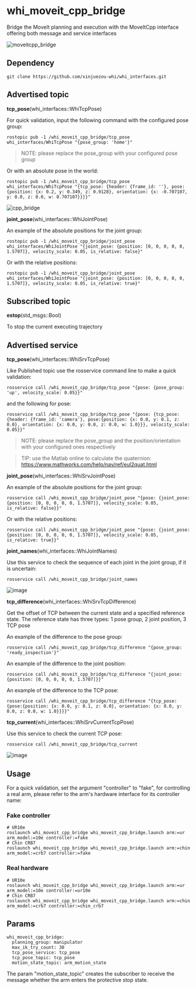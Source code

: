 # whi_moveit_cpp_bridge
Bridge the MoveIt planning and execution with the MoveItCpp interface offering both message and service interfaces

![moveitcpp_bridge](https://github.com/xinjuezou-whi/whi_moveit_cpp_bridge/assets/72239958/29b0b522-7429-4401-9c42-54f7970dd4b3)

## Dependency
```
git clone https://github.com/xinjuezou-whi/whi_interfaces.git
```

## Advertised topic
**tcp_pose**(whi_interfaces::WhiTcpPose)

For quick validation, input the following command with the configured pose group:
```
rostopic pub -1 /whi_moveit_cpp_bridge/tcp_pose whi_interfaces/WhiTcpPose "{pose_group: 'home'}"
```

> NOTE: please replace the pose_group with your configured pose group

Or with an absolute pose in the world:
```
rostopic pub -1 /whi_moveit_cpp_bridge/tcp_pose whi_interfaces/WhiTcpPose "{tcp_pose: {header: {frame_id: ''}, pose:{position: {x: 0.2, y: 0.349, z: 0.9128}, orientation: {x: -0.707107, y: 0.0, z: 0.0, w: 0.707107}}}}"
```

![cpp_bridge](https://github.com/xinjuezou-whi/whi_moveit_cpp_bridge/assets/72239958/eea78e20-2895-4d4e-8436-d42a17aef736)


**joint_pose**(whi_interfaces::WhiJointPose)

An example of the absolute positions for the joint group:
```
rostopic pub -1 /whi_moveit_cpp_bridge/joint_pose whi_interfaces/WhiJointPose "{joint_pose: {position: [0, 0, 0, 0, 0, 1.5707]}, velocity_scale: 0.05, is_relative: false}"
```
Or with the relative positions:
```
rostopic pub -1 /whi_moveit_cpp_bridge/joint_pose whi_interfaces/WhiJointPose "{joint_pose: {position: [0, 0, 0, 0, 0, 1.5707]}, velocity_scale: 0.05, is_relative: true}"
```

## Subscribed topic
**estop**(std_msgs::Bool)

To stop the current executing trajectory

## Advertised service
**tcp_pose**(whi_interfaces::WhiSrvTcpPose)

Like Published topic use the rosservice command line to make a quick validation:
```
rosservice call /whi_moveit_cpp_bridge/tcp_pose "{pose: {pose_group: 'up', velocity_scale: 0.05}}"

```

and the following for pose:
```
rosservice call /whi_moveit_cpp_bridge/tcp_pose "{pose: {tcp_pose: {header: {frame_id: 'camera'}, pose:{position: {x: 0.0, y: 0.1, z: 0.0}, orientation: {x: 0.0, y: 0.0, z: 0.0, w: 1.0}}}, velocity_scale: 0.05}}"
```

> NOTE: please replace the pose_group and the position/orientation with your configured ones respectively

> TIP: use the Matlab online to calculate the quaternion: https://www.mathworks.com/help/nav/ref/eul2quat.html


**joint_pose**(whi_interfaces::WhiSrvJointPose)

An example of the absolute positions for the joint group:
```
rosservice call /whi_moveit_cpp_bridge/joint_pose "{pose: {joint_pose: {position: [0, 0, 0, 0, 0, 1.5707]}, velocity_scale: 0.05, is_relative: false}}"
```
Or with the relative positions:
```
rosservice call /whi_moveit_cpp_bridge/joint_pose "{pose: {joint_pose: {position: [0, 0, 0, 0, 0, 1.5707]}, velocity_scale: 0.05, is_relative: true}}"
```

**joint_names**(whi_interfaces::WhiJointNames)

Use this service to check the sequence of each joint in the joint group, if it is uncertain:
```
rosservice call /whi_moveit_cpp_bridge/joint_names
```
![image](https://github.com/user-attachments/assets/6c5ff956-2900-4b1c-b630-b2bfb019c666)

**tcp_difference**(whi_interfaces::WhiSrvTcpDifference)

Get the offset of TCP between the current state and a specified reference state. The reference state has three types: 1 pose group, 2 joint position, 3 TCP pose

An example of the difference to the pose group:
```
rosservice call /whi_moveit_cpp_bridge/tcp_difference "{pose_group: 'ready_inspection'}"
```

An example of the difference to the joint position:
```
rosservice call /whi_moveit_cpp_bridge/tcp_difference "{joint_pose: {position: [0, 0, 0, 0, 0, 1.5707]}}"
```

An example of the difference to the TCP pose:
```
rosservice call /whi_moveit_cpp_bridge/tcp_difference "{tcp_pose: {pose:{position: {x: 0.0, y: 0.1, z: 0.0}, orientation: {x: 0.0, y: 0.0, z: 0.0, w: 1.0}}}}"
```

**tcp_current**(whi_interfaces::WhiSrvCurrentTcpPose)

Use this service to check the current TCP pose:
```
rosservice call /whi_moveit_cpp_bridge/tcp_current
```
![image](https://github.com/user-attachments/assets/a09a0009-149d-488f-bcf6-49b747538733)

## Usage
For a quick validation, set the argument "controller" to "fake", for controlling a real arm, please refer to the arm's hardware interface for its controller name:

### Fake controller
```
# UR10e
roslaunch whi_moveit_cpp_bridge whi_moveit_cpp_bridge.launch arm:=ur arm_model:=10e controller:=fake
# Chin CRB7
roslaunch whi_moveit_cpp_bridge whi_moveit_cpp_bridge.launch arm:=chin arm_model:=crb7 controller:=fake
```

### Real hardware
```
# UR10e
roslaunch whi_moveit_cpp_bridge whi_moveit_cpp_bridge.launch arm:=ur arm_model:=10e controller:=ur10e
# Chin CRB7
roslaunch whi_moveit_cpp_bridge whi_moveit_cpp_bridge.launch arm:=chin arm_model:=crb7 controller:=chin_crb7
```

## Params
```
whi_moveit_cpp_bridge:
  planning_group: manipulator
  max_ik_try_count: 30
  tcp_pose_service: tcp_pose
  tcp_pose_topic: tcp_pose
  motion_state_topic: arm_motion_state
```

The param "motion_state_topic" creates the subscriber to receive the message whether the arm enters the protective stop state.
